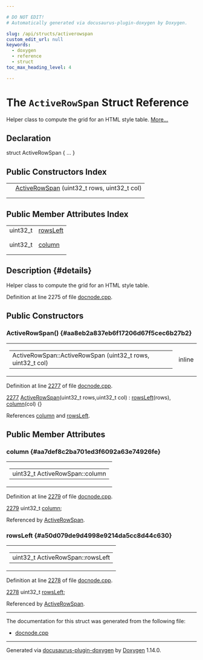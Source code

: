 ```yaml
---

# DO NOT EDIT!
# Automatically generated via docusaurus-plugin-doxygen by Doxygen.

slug: /api/structs/activerowspan
custom_edit_url: null
keywords:
  - doxygen
  - reference
  - struct
toc_max_heading_level: 4

---
```


<div class="doxyPage">

# The `ActiveRowSpan` Struct Reference

<p>Helper class to compute the grid for an HTML style table. <a href="#details">More...</a></p>

## Declaration

<div class="doxyDeclaration">
struct ActiveRowSpan { ... }
</div>

## Public Constructors Index

<table class="doxyMembersIndex">

<tr class="doxyMemberIndexItem">
<td class="doxyMemberIndexItemType" align="left" valign="top"></td>
<td class="doxyMemberIndexItemName" align="left" valign="top"><a href="#aa8eb2a837eb6f17206d67f5cec6b27b2">ActiveRowSpan</a> (uint32_t rows, uint32_t col)</td>
</tr>
<tr class="doxyMemberIndexDescription">
<td class="doxyMemberIndexDescriptionLeft"></td>
<td class="doxyMemberIndexDescriptionRight">
</td>
</tr>
<tr class="doxyMemberIndexSeparator">
<td class="doxyMemberIndexSeparator" colspan="2"></td>
</tr>

</table>

## Public Member Attributes Index

<table class="doxyMembersIndex">

<tr class="doxyMemberIndexItem">
<td class="doxyMemberIndexItemType" align="left" valign="top">uint32_t</td>
<td class="doxyMemberIndexItemName" align="left" valign="top"><a href="#a50d079de9d4998e9214da5cc8d44c630">rowsLeft</a></td>
</tr>
<tr class="doxyMemberIndexDescription">
<td class="doxyMemberIndexDescriptionLeft"></td>
<td class="doxyMemberIndexDescriptionRight">
</td>
</tr>
<tr class="doxyMemberIndexSeparator">
<td class="doxyMemberIndexSeparator" colspan="2"></td>
</tr>

<tr class="doxyMemberIndexItem">
<td class="doxyMemberIndexItemType" align="left" valign="top">uint32_t</td>
<td class="doxyMemberIndexItemName" align="left" valign="top"><a href="#aa7def8c2ba701ed3f6092a63e74926fe">column</a></td>
</tr>
<tr class="doxyMemberIndexDescription">
<td class="doxyMemberIndexDescriptionLeft"></td>
<td class="doxyMemberIndexDescriptionRight">
</td>
</tr>
<tr class="doxyMemberIndexSeparator">
<td class="doxyMemberIndexSeparator" colspan="2"></td>
</tr>

</table>

## Description {#details}

<p>Helper class to compute the grid for an HTML style table.</p>

<p>Definition at line 2275 of file <a href="/web-doxygen/docs/api/files/src/docnode-cpp">docnode.cpp</a>.</p>

<div class="doxySectionDef">

## Public Constructors

### ActiveRowSpan() {#aa8eb2a837eb6f17206d67f5cec6b27b2}

<div class="doxyMemberItem">
<div class="doxyMemberProto">
<table class="doxyMemberLabels">
<tr class="doxyMemberLabels">
<td class="doxyMemberLabelsLeft">
<table class="doxyMemberName">
<tr>
<td class="doxyMemberName">ActiveRowSpan::ActiveRowSpan (uint32_t rows, uint32_t col)</td>
</tr>
</table>
</td>
<td class="doxyMemberLabelsRight">
<span class="doxyMemberLabels">
<span class="doxyMemberLabel inline">inline</span>
</span>
</td>
</tr>
</table>
</div>
<div class="doxyMemberDoc">


<p>Definition at line <a href="/web-doxygen/docs/api/files/src/docnode-cpp/#l02277">2277</a> of file <a href="/web-doxygen/docs/api/files/src/docnode-cpp">docnode.cpp</a>.</p>

<div class="doxyProgramListing">

<div class="doxyCodeLine"><span class="doxyLineNumber"><a href="#aa8eb2a837eb6f17206d67f5cec6b27b2">2277</a></span><span class="doxyLineContent"><span class="doxyHighlight">  <a href="#aa8eb2a837eb6f17206d67f5cec6b27b2">ActiveRowSpan</a>(uint32_t rows,uint32_t col) : <a href="#a50d079de9d4998e9214da5cc8d44c630">rowsLeft</a>(rows), <a href="#aa7def8c2ba701ed3f6092a63e74926fe">column</a>(col) {}</span></span></div>

</div>


References <a href="#aa7def8c2ba701ed3f6092a63e74926fe">column</a> and <a href="#a50d079de9d4998e9214da5cc8d44c630">rowsLeft</a>.
</div>
</div>

</div>

<div class="doxySectionDef">

## Public Member Attributes

### column {#aa7def8c2ba701ed3f6092a63e74926fe}

<div class="doxyMemberItem">
<div class="doxyMemberProto">
<table class="doxyMemberLabels">
<tr class="doxyMemberLabels">
<td class="doxyMemberLabelsLeft">
<table class="doxyMemberName">
<tr>
<td class="doxyMemberName">uint32_t ActiveRowSpan::column</td>
</tr>
</table>
</td>
</tr>
</table>
</div>
<div class="doxyMemberDoc">


<p>Definition at line <a href="/web-doxygen/docs/api/files/src/docnode-cpp/#l02279">2279</a> of file <a href="/web-doxygen/docs/api/files/src/docnode-cpp">docnode.cpp</a>.</p>

<div class="doxyProgramListing">

<div class="doxyCodeLine"><span class="doxyLineNumber"><a href="#aa7def8c2ba701ed3f6092a63e74926fe">2279</a></span><span class="doxyLineContent"><span class="doxyHighlight">  uint32_t <a href="#aa7def8c2ba701ed3f6092a63e74926fe">column</a>;</span></span></div>

</div>


Referenced by <a href="#aa8eb2a837eb6f17206d67f5cec6b27b2">ActiveRowSpan</a>.
</div>
</div>

### rowsLeft {#a50d079de9d4998e9214da5cc8d44c630}

<div class="doxyMemberItem">
<div class="doxyMemberProto">
<table class="doxyMemberLabels">
<tr class="doxyMemberLabels">
<td class="doxyMemberLabelsLeft">
<table class="doxyMemberName">
<tr>
<td class="doxyMemberName">uint32_t ActiveRowSpan::rowsLeft</td>
</tr>
</table>
</td>
</tr>
</table>
</div>
<div class="doxyMemberDoc">


<p>Definition at line <a href="/web-doxygen/docs/api/files/src/docnode-cpp/#l02278">2278</a> of file <a href="/web-doxygen/docs/api/files/src/docnode-cpp">docnode.cpp</a>.</p>

<div class="doxyProgramListing">

<div class="doxyCodeLine"><span class="doxyLineNumber"><a href="#a50d079de9d4998e9214da5cc8d44c630">2278</a></span><span class="doxyLineContent"><span class="doxyHighlight">  uint32_t <a href="#a50d079de9d4998e9214da5cc8d44c630">rowsLeft</a>;</span></span></div>

</div>


Referenced by <a href="#aa8eb2a837eb6f17206d67f5cec6b27b2">ActiveRowSpan</a>.
</div>
</div>

</div>

<hr/>

<p>The documentation for this struct was generated from the following file:</p>

<ul>
<li><a href="/web-doxygen/docs/api/files/src/docnode-cpp">docnode.cpp</a></li>
</ul>

<hr/>

<p class="doxyGeneratedBy">Generated via <a href="https://github.com/xpack/docusaurus-plugin-doxygen">docusaurus-plugin-doxygen</a> by <a href="https://www.doxygen.nl">Doxygen</a> 1.14.0.</p>

</div>

